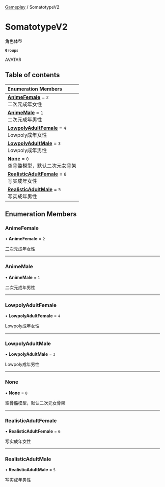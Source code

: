 [Gameplay](../modules/Gameplay.Gameplay.md) / SomatotypeV2

# SomatotypeV2 <Badge type="tip" text="Enumeration" /> <Score text="SomatotypeV2" />

角色体型

**`Groups`**

AVATAR

## Table of contents

| Enumeration Members |
| :-----|
| **[AnimeFemale](Gameplay.SomatotypeV2.md#animefemale)** = ``2`` <br> 二次元成年女性|
| **[AnimeMale](Gameplay.SomatotypeV2.md#animemale)** = ``1`` <br> 二次元成年男性|
| **[LowpolyAdultFemale](Gameplay.SomatotypeV2.md#lowpolyadultfemale)** = ``4`` <br> Lowpoly成年女性|
| **[LowpolyAdultMale](Gameplay.SomatotypeV2.md#lowpolyadultmale)** = ``3`` <br> Lowpoly成年男性|
| **[None](Gameplay.SomatotypeV2.md#none)** = ``0`` <br> 空骨骼模型，默认二次元女骨架|
| **[RealisticAdultFemale](Gameplay.SomatotypeV2.md#realisticadultfemale)** = ``6`` <br> 写实成年女性|
| **[RealisticAdultMale](Gameplay.SomatotypeV2.md#realisticadultmale)** = ``5`` <br> 写实成年男性|

## Enumeration Members

### AnimeFemale <Score text="AnimeFemale" /> 

• **AnimeFemale** = ``2``

二次元成年女性

___

### AnimeMale <Score text="AnimeMale" /> 

• **AnimeMale** = ``1``

二次元成年男性

___

### LowpolyAdultFemale <Score text="LowpolyAdultFemale" /> 

• **LowpolyAdultFemale** = ``4``

Lowpoly成年女性

___

### LowpolyAdultMale <Score text="LowpolyAdultMale" /> 

• **LowpolyAdultMale** = ``3``

Lowpoly成年男性

___

### None <Score text="None" /> 

• **None** = ``0``

空骨骼模型，默认二次元女骨架

___

### RealisticAdultFemale <Score text="RealisticAdultFemale" /> 

• **RealisticAdultFemale** = ``6``

写实成年女性

___

### RealisticAdultMale <Score text="RealisticAdultMale" /> 

• **RealisticAdultMale** = ``5``

写实成年男性
